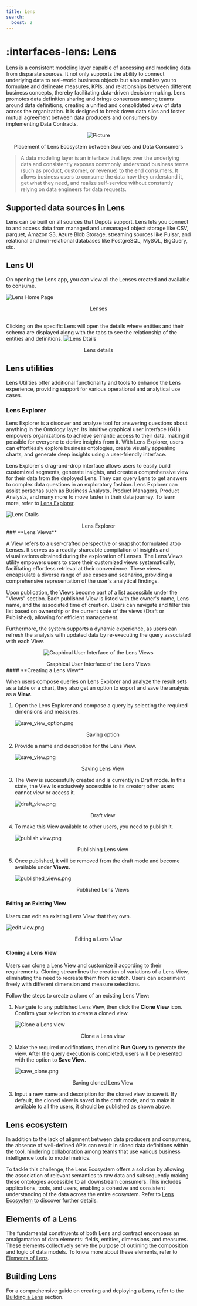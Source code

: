 ```yaml
---
title: Lens
search:
  boost: 2
---
```


# :interfaces-lens: Lens

Lens is a consistent modeling layer capable of accessing and modeling data from disparate sources. It not only supports the ability to connect underlying data to real-world business objects but also enables you to formulate and delineate measures, KPIs, and relationships between different business concepts, thereby facilitating data-driven decision-making. Lens promotes data definition sharing and brings consensus among teams around data definitions, creating a unified and consolidated view of data across the organization. It is designed to break down data silos and foster mutual agreement between data producers and consumers by implementing Data Contracts.

<center>

![Picture](/interfaces/lens/lens.png)

</center>

<figcaption align = "center">Placement of Lens Ecosystem between Sources and Data Consumers</figcaption>

> A data modeling layer is an interface that lays over the underlying data and consistently exposes commonly understood business terms (such as product, customer, or revenue) to the end consumers. It allows business users to consume the data how they understand it, get what they need, and realize self-service without constantly relying on data engineers for data requests. 

## Supported data sources in Lens

Lens can be built on all sources that Depots support. Lens lets you connect to and access data from managed and unmanaged object storage like CSV, parquet, Amazon S3, Azure Blob Storage, streaming sources like Pulsar, and relational and non-relational databases like PostgreSQL, MySQL, BigQuery, etc.

## Lens UI
On opening the Lens app, you can view all the Lenses created and available to consume.

![Lens Home Page](/interfaces/lens/lens_homepage.png)

<figcaption align = "center">Lenses</figcaption>
<br>

Clicking on the specific Lens will open the details where entities and their schema are displayed along with   the tabs to see the relationship of the entities and definitions.
![Lens Dtails](/interfaces/lens/lens_details.png)

<figcaption align = "center">Lens details</figcaption>

## Lens utilities

Lens Utilities offer additional functionality and tools to enhance the Lens experience, providing support for various operational and analytical use cases.

### **Lens Explorer**

Lens Explorer is a discover and analyze tool for answering questions about anything in the Ontology layer. Its intuitive graphical user interface (GUI) empowers organizations to achieve semantic access to their data, making it possible for everyone to derive insights from it. With Lens Explorer, users can effortlessly explore business ontologies, create visually appealing charts, and generate deep insights using a user-friendly interface.

Lens Explorer's drag-and-drop interface allows users to easily build customized segments, generate insights, and create a comprehensive view for their data from the deployed Lens. They can query Lens to get answers to complex data questions in an exploratory fashion. Lens Explorer can assist personas such as Business Analysts, Product Managers, Product Analysts, and many more to move faster in their data journey. To learn more, refer to [Lens Explorer](/interfaces/lens/lens_explorer/lens_explorer/).

![Lens Dtails](/interfaces/lens/lens_details_explorer.png)

<figcaption align = "center">Lens Explorer</figcaption>
### **Lens Views** 

A View refers to a user-crafted perspective or snapshot formulated atop Lenses. It serves as a readily-shareable compilation of insights and visualizations obtained during the exploration of Lenses.  The Lens Views utility empowers users to store their customized views systematically, facilitating effortless retrieval at their convenience. These views encapsulate a diverse range of use cases and scenarios, providing a comprehensive representation of the user's analytical findings.

Upon publication, the Views become part of a list accessible under the "Views" section. Each published View is listed with the owner's name, Lens name, and the associated time of creation. Users can navigate and filter this list based on ownership or the current state of the views (Draft or Published), allowing for efficient management.

Furthermore, the system supports a dynamic experience, as users can refresh the analysis with updated data by re-executing the query associated with each View. 
 
<center>

![Graphical User Interface of the Lens Views](/interfaces/lens/lens_ecosystem/lens_views.png)

</center>

<figcaption align = "center">Graphical User Interface of the Lens Views</figcaption>
#### **Creating a Lens View**

When users compose queries on Lens Explorer and analyze the result sets as a table or a chart, they also get an option to export and save the analysis as a **View**.

1. Open the Lens Explorer and compose a query by selecting the required dimensions and measures.
    
    ![save_view_option.png](/interfaces/lens/save_view_option.png)
    <figcaption align = "center">Saving option</figcaption>
    
2. Provide a name and description for the Lens View.
    
    ![save_view.png](/interfaces/lens/save_view.png)
    <figcaption align = "center">Saving Lens View</figcaption>
    
3. The View is successfully created and is currently in Draft mode. In this state, the View is exclusively accessible to its creator;  other users cannot view or access it.
    
    ![draft_view.png](/interfaces/lens/draft_view.png)
    <figcaption align = "center">Draft view</figcaption>
    
4. To make this View available to other users, you need to publish it. 
    
    ![publish view.png](/interfaces/lens/publish_view.png)
    <figcaption align = "center">Publishing Lens view</figcaption>
    

5. Once published, it will be removed from the draft mode and become available under **Views**. 

    ![published_views.png](/interfaces/lens/published_views.png)
    <figcaption align = "center">Published Lens Views</figcaption>

#### **Editing an Existing View**

Users can edit an existing Lens View that they own.

![edit view.png](/interfaces/lens/edit_view.png)
<figcaption align = "center">Editing a Lens View</figcaption>

#### **Cloning a Lens View**

Users can clone a Lens View and customize it according to their requirements. Cloning streamlines the creation of variations of a Lens View, eliminating the need to recreate them from scratch. Users can experiment freely with different dimension and measure selections.

Follow the steps to create a clone of an existing Lens View:

1. Navigate to any published Lens View, then click the **Clone View** icon. Confirm your selection to create a cloned view.
    
    ![*Clone a Lens view*](/interfaces/lens/clone_view.png)
    
    <figcaption align = "center">Clone a Lens view</figcaption>
    
2. Make the required modifications, then click **Run Query** to generate the view. After the query execution is completed, users will be presented with the option to **Save View**.
    
    ![save_clone.png](/interfaces/lens/save_clone.png)
    <figcaption align = "center">Saving cloned Lens View</figcaption>
    
3. Input a new name and description for the cloned view to save it. By default, the cloned view is saved in the draft mode, and to make it available to all the users, it should be published as shown above.

## Lens ecosystem

In addition to the lack of alignment between data producers and consumers, the absence of well-defined APIs can result in siloed data definitions within the tool, hindering collaboration among teams that use various business intelligence tools to model metrics.

To tackle this challenge, the Lens Ecosystem offers a solution by allowing the association of relevant semantics to raw data and subsequently making these ontologies accessible to all downstream consumers. This includes applications, tools, and users, enabling a cohesive and consistent understanding of the data across the entire ecosystem. Refer to [Lens Ecosystem ](/interfaces/lens/lens_ecosystem/) to discover further details.

## Elements of a Lens

The fundamental constituents of both Lens and contract encompass an amalgamation of data elements: fields, entities, dimensions, and measures. These elements collectively serve the purpose of outlining the composition and logic of data models. To know more about these elements, refer to 
[Elements of Lens](/interfaces/lens/elements_of_lens/).

## Building Lens
For a comprehensive guide on creating and deploying a Lens, refer to the [Building a Lens](/interfaces/lens/building_lens/) section.
